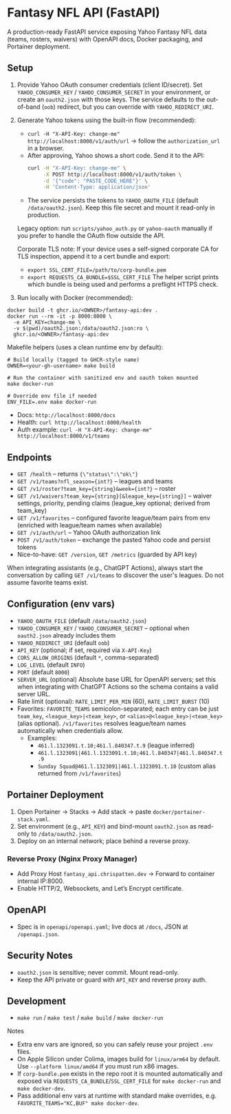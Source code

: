 # Fantasy NFL API (FastAPI)

A production-ready FastAPI service exposing Yahoo Fantasy NFL data (teams, rosters, waivers) with OpenAPI docs, Docker packaging, and Portainer deployment.

## Setup

1. Provide Yahoo OAuth consumer credentials (client ID/secret). Set `YAHOO_CONSUMER_KEY` / `YAHOO_CONSUMER_SECRET` in your environment, or create an `oauth2.json` with those keys. The service defaults to the out-of-band (`oob`) redirect, but you can override with `YAHOO_REDIRECT_URI`.

2. Generate Yahoo tokens using the built-in flow (recommended):
   - `curl -H "X-API-Key: change-me" http://localhost:8000/v1/auth/url` → follow the `authorization_url` in a browser.
   - After approving, Yahoo shows a short code. Send it to the API:
     ```bash
     curl -H "X-API-Key: change-me" \
          -X POST http://localhost:8000/v1/auth/token \
          -d '{"code": "PASTE_CODE_HERE"}' \
          -H 'Content-Type: application/json'
     ```
   - The service persists the tokens to `YAHOO_OAUTH_FILE` (default `/data/oauth2.json`). Keep this file secret and mount it read-only in production.

   Legacy option: run `scripts/yahoo_auth.py` or `yahoo-oauth` manually if you prefer to handle the OAuth flow outside the API.

   Corporate TLS note: If your device uses a self-signed corporate CA for TLS inspection, append it to a cert bundle and export:
   - `export SSL_CERT_FILE=/path/to/corp-bundle.pem`
   - `export REQUESTS_CA_BUNDLE=$SSL_CERT_FILE`
   The helper script prints which bundle is being used and performs a preflight HTTPS check.

3. Run locally with Docker (recommended):
```
docker build -t ghcr.io/<OWNER>/fantasy-api:dev .
docker run --rm -it -p 8000:8000 \
  -e API_KEY=change-me \
  -v $(pwd)/oauth2.json:/data/oauth2.json:ro \
  ghcr.io/<OWNER>/fantasy-api:dev
```

Makefile helpers (uses a clean runtime env by default):
```
# Build locally (tagged to GHCR-style name)
OWNER=<your-gh-username> make build

# Run the container with sanitized env and oauth token mounted
make docker-run

# Override env file if needed
ENV_FILE=.env make docker-run
```

- Docs: `http://localhost:8000/docs`
- Health: `curl http://localhost:8000/health`
- Auth example: `curl -H "X-API-Key: change-me" http://localhost:8000/v1/teams`

## Endpoints
- `GET /health` – returns `{\"status\":\"ok\"}`
- `GET /v1/teams?nfl_season={int?}` – leagues and teams
- `GET /v1/roster?team_key={string}&week={int?}` – roster
- `GET /v1/waivers?team_key={string}[&league_key={string}]` – waiver settings, priority, pending claims (league_key optional; derived from team_key)
- `GET /v1/favorites` – configured favorite league/team pairs from env (enriched with league/team names when available)
- `GET /v1/auth/url` – Yahoo OAuth authorization link
- `POST /v1/auth/token` – exchange the pasted Yahoo code and persist tokens
- Nice-to-have: `GET /version`, `GET /metrics` (guarded by API key)

When integrating assistants (e.g., ChatGPT Actions), always start the conversation by calling
`GET /v1/teams` to discover the user's leagues. Do not assume favorite teams exist.

## Configuration (env vars)
- `YAHOO_OAUTH_FILE` (default `/data/oauth2.json`)
- `YAHOO_CONSUMER_KEY` / `YAHOO_CONSUMER_SECRET` – optional when `oauth2.json` already includes them
- `YAHOO_REDIRECT_URI` (default `oob`)
- `API_KEY` (optional; if set, required via `X-API-Key`)
- `CORS_ALLOW_ORIGINS` (default `*`, comma-separated)
- `LOG_LEVEL` (default `INFO`)
- `PORT` (default `8000`)
- `SERVER_URL` (optional) Absolute base URL for OpenAPI servers; set this when integrating with ChatGPT Actions so the schema contains a valid server URL.
- Rate limit (optional): `RATE_LIMIT_PER_MIN` (60), `RATE_LIMIT_BURST` (10)
- Favorites: `FAVORITE_TEAMS` semicolon-separated; each entry can be just `team_key`, `<league_key>|<team_key>`, or `<alias>@<league_key>|<team_key>` (alias optional). `/v1/favorites` resolves league/team names automatically when credentials allow.
  - Examples:
    - `461.l.1323091.t.10;461.l.840347.t.9` (league inferred)
    - `461.l.1323091|461.l.1323091.t.10;461.l.840347|461.l.840347.t.9`
    - `Sunday Squad@461.l.1323091|461.l.1323091.t.10` (custom alias returned from `/v1/favorites`)

## Portainer Deployment
1. Open Portainer → Stacks → Add stack → paste `docker/portainer-stack.yaml`.
2. Set environment (e.g., `API_KEY`) and bind-mount `oauth2.json` as read-only to `/data/oauth2.json`.
3. Deploy on an internal network; place behind a reverse proxy.

### Reverse Proxy (Nginx Proxy Manager)
- Add Proxy Host `fantasy_api.chrispatten.dev` → Forward to container internal IP:8000.
- Enable HTTP/2, Websockets, and Let’s Encrypt certificate.

## OpenAPI
- Spec is in `openapi/openapi.yaml`; live docs at `/docs`, JSON at `/openapi.json`.

## Security Notes
- `oauth2.json` is sensitive; never commit. Mount read-only.
- Keep the API private or guard with `API_KEY` and reverse proxy auth.

## Development
- `make run` / `make test` / `make build` / `make docker-run`

Notes
- Extra env vars are ignored, so you can safely reuse your project `.env` files.
- On Apple Silicon under Colima, images build for `linux/arm64` by default. Use `--platform linux/amd64` if you must run x86 images.
- If `corp-bundle.pem` exists in the repo root it is mounted automatically and exposed via `REQUESTS_CA_BUNDLE`/`SSL_CERT_FILE` for `make docker-run` and `make docker-dev`.
- Pass additional env vars at runtime with standard make overrides, e.g. `FAVORITE_TEAMS="KC,BUF" make docker-dev`.
